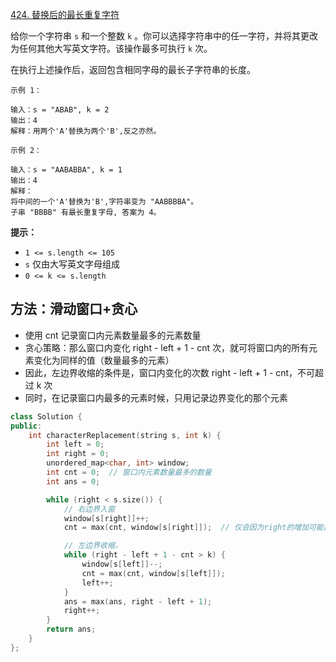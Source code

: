 [424. 替换后的最长重复字符](https://leetcode-cn.com/problems/longest-repeating-character-replacement/)

给你一个字符串 `s` 和一个整数 `k` 。你可以选择字符串中的任一字符，并将其更改为任何其他大写英文字符。该操作最多可执行 `k` 次。

在执行上述操作后，返回包含相同字母的最长子字符串的长度。

```
示例 1：

输入：s = "ABAB", k = 2
输出：4
解释：用两个'A'替换为两个'B',反之亦然。

示例 2：

输入：s = "AABABBA", k = 1
输出：4
解释：
将中间的一个'A'替换为'B',字符串变为 "AABBBBA"。
子串 "BBBB" 有最长重复字母, 答案为 4。
```

**提示：**

- `1 <= s.length <= 105`
- `s` 仅由大写英文字母组成
- `0 <= k <= s.length`

## 方法：滑动窗口+贪心

- 使用 cnt 记录窗口内元素数量最多的元素数量
- 贪心策略：那么窗口内变化 right - left + 1 - cnt 次，就可将窗口内的所有元素变化为同样的值（数量最多的元素）
- 因此，左边界收缩的条件是，窗口内变化的次数 right - left + 1 - cnt，不可超过 k 次
- 同时，在记录窗口内最多的元素时候，只用记录边界变化的那个元素

```c++
class Solution {
public:
    int characterReplacement(string s, int k) {
        int left = 0;
        int right = 0;
        unordered_map<char, int> window;
        int cnt = 0;  // 窗口内元素数量最多的数量
        int ans = 0;

        while (right < s.size()) {
            // 右边界入窗
            window[s[right]]++;
            cnt = max(cnt, window[s[right]]);  // 仅会因为right的增加可能出现最大值，所以只用检查right

            // 左边界收缩，
            while (right - left + 1 - cnt > k) {
                window[s[left]]--;
                cnt = max(cnt, window[s[left]]);
                left++;
            }
            ans = max(ans, right - left + 1);
            right++;
        }
        return ans;
    }
};
```